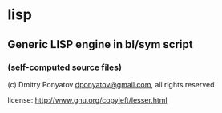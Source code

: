 # lisp
## Generic LISP engine in bI/sym script
### (self-computed source files)

(c) Dmitry Ponyatov <dponyatov@gmail.com>, all rights reserved

license: http://www.gnu.org/copyleft/lesser.html
